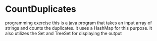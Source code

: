 # CountDuplicates
programming exercise
this is a java program that takes an input array of strings and counts the duplicates.
it uses a HashMap for this purpose. it also utilizes the Set and TreeSet for displaying the output
